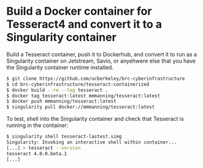 # Build a Docker container for Tesseract4 and convert it to a Singularity container


Build a Tesseract container, push it to Dockerhub, and convert it 
to run as a Singularity container on Jetstream, Savio, or anyehwere
else that you have the Singularity container runtime installed.

```bash
$ git clone https://github.com/ucberkeley/brc-cyberinfrastructure
$ cd brc-cyberinfrastructure/tesseract-containerized
$ docker build --rm --tag tesseract .
$ docker tag tesseract:latest mmmanning/tesseract:latest
$ docker push mmmanning/tesseract:latest
$ singularity pull docker://mmmanning/tesseract:latest
```

To test, shell into the Singularity container and check that Tesseract is running in the container:

```bash
$ singularity shell tesseract-lastest.simg
Singularity: Invoking an interactive shell within container...
[...] > tesseract --version
tesseract 4.0.0.beta.1
[...]
```
